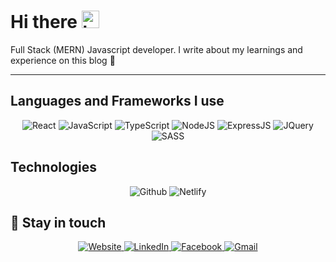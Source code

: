 # Hi there <img src="https://user-images.githubusercontent.com/1303154/88677602-1635ba80-d120-11ea-84d8-d263ba5fc3c0.gif" width="28px" alt="hi">

Full Stack (MERN) Javascript developer. I write about my learnings and experience on this blog :rocket:

---

## Languages and Frameworks I use
<div align="center">
  <img alt="React" src="https://img.shields.io/badge/React-20232A?style=for-the-badge&labelColor=black&logo=react&logoColor=61DAFB"/>
  <img alt="JavaScript" src="https://img.shields.io/badge/JavaScript-323330?style=for-the-badge&labelColor=black&logo=javascript&logoColor=F7DF1E"/>
  <img alt="TypeScript" src="https://img.shields.io/badge/-Typescript-007acc?style=for-the-badge&labelColor=black&logo=typescript&logoColor=007acc">
  <img alt="NodeJS" src="https://img.shields.io/badge/Node.js-339933?style=for-the-badge&labelColor=black&logo=nodedotjs&logoColor=white">
  <img alt="ExpressJS" src="https://img.shields.io/badge/Express.js-000000?style=for-the-badge&logo=express&logoColor=white">
  <img alt="JQuery" src="https://img.shields.io/badge/jQuery-0769AD?style=for-the-badge&labelColor=black&logo=jquery&logoColor=white"/>
  <img alt="SASS" src="https://img.shields.io/badge/SASS-%23c26191.svg?style=for-the-badge&labelColor=black&logo=sass&logoColor=white"/>
</div>

## Technologies
<div align="center">
  <img alt="Github" src="https://img.shields.io/badge/github-%2320232a.svg?style=for-the-badge&logo=github&logoColor=ffffff"/>
  <img alt="Netlify" src="https://img.shields.io/badge/netlify-%232e3a3a.svg?style=for-the-badge&logo=netlify&logoColor=3BA5B1"/>
</div>

## :link:	Stay in touch

<div align="center">
  <a href="https://eminmustafazade.netlify.app/" target="_blank">
    <img alt="Website" src="https://img.shields.io/badge/website-000000?style=for-the-badge&logo=About.me&logoColor=white"/>
  </a>
  <a href="https://www.linkedin.com/in/emin-mustafazade-ba8475211/" target="_blank">
    <img alt="LinkedIn" src="https://img.shields.io/badge/linkedin-%230077B5.svg?style=for-the-badge&logo=linkedin&logoColor=white"/>
  </a>
  <a href="https://www.facebook.com/emin.mustafazade.750" target="_blank">
  <img alt="Facebook" src="https://img.shields.io/badge/Facebook-%231877F2.svg?style=for-the-badge&logo=Facebook&logoColor=white"/>
  </a>
  <a href="mailto:eminmustafazade2000@gmail.com" target="_blank">
  <img alt="Gmail" src="https://img.shields.io/badge/Gmail-D14836?style=for-the-badge&logo=gmail&logoColor=white" />
</a>
</div>
